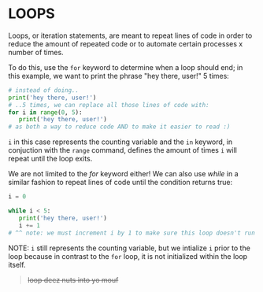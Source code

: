 # LOOPS
Loops, or iteration statements, are meant to repeat lines of code in order to reduce the amount of repeated code or to automate certain processes x number of times. 

To do this, use the `for` keyword to determine when a loop should end; in this example, we want to print the phrase "hey there, user!" 5 times:
``` python
# instead of doing..
print('hey there, user!')
# ..5 times, we can replace all those lines of code with:
for i in range(0, 5):
   print('hey there, user!')
# as both a way to reduce code AND to make it easier to read :)
```
`i` in this case represents the counting variable and the `in` keyword, in conjuction with the `range` command, defines the amount of times `i` will repeat until the loop exits. 

We are not limited to the *for* keyword either! We can also use *while* in a similar fashion to repeat lines of code until the condition returns true:
``` python
i = 0

while i < 5:
   print('hey there, user!')
   i += 1 
# ^^ note: we must increment i by 1 to make sure this loop doesn't run infinitely :)
```
NOTE: `i` still represents the counting variable, but we intialize `i` prior to the loop because in contrast to the `for` loop, it is not initialized within the loop itself.
> ~~loop deez nuts into yo mouf~~
